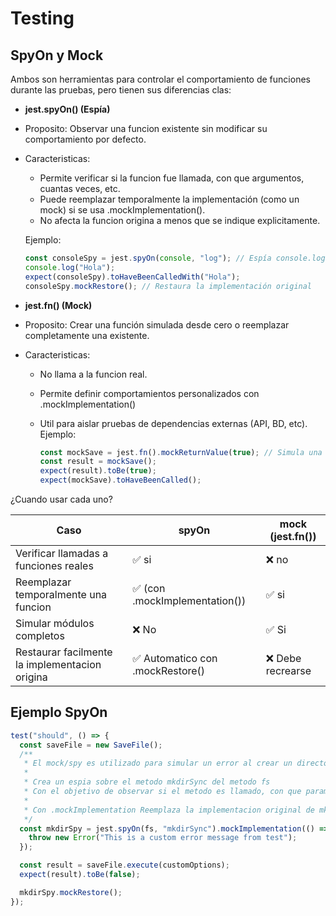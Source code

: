# Testing

## SpyOn y Mock

Ambos son herramientas para controlar el comportamiento de funciones durante las pruebas, pero tienen sus diferencias clas:

- **jest.spyOn() (Espía)**
- Proposito: Observar una funcion existente sin modificar su comportamiento por defecto.
- Caracteristicas:

  - Permite verificar si la funcion fue llamada, con que argumentos, cuantas veces, etc.
  - Puede reemplazar temporalmente la implementación (como un mock) si se usa .mockImplementation().
  - No afecta la funcion origina a menos que se indique explicitamente.

  Ejemplo:

  ```ts
  const consoleSpy = jest.spyOn(console, "log"); // Espía console.log
  console.log("Hola");
  expect(consoleSpy).toHaveBeenCalledWith("Hola");
  consoleSpy.mockRestore(); // Restaura la implementación original
  ```

- **jest.fn() (Mock)**
- Proposito: Crear una función simulada desde cero o reemplazar completamente una existente.
- Caracteristicas:

  - No llama a la funcion real.
  - Permite definir comportamientos personalizados con .mockImplementation()
  - Util para aislar pruebas de dependencias externas (API, BD, etc).
    Ejemplo:

    ```ts
    const mockSave = jest.fn().mockReturnValue(true); // Simula una función
    const result = mockSave();
    expect(result).toBe(true);
    expect(mockSave).toHaveBeenCalled();
    ```

¿Cuando usar cada uno?

| Caso                                           | spyOn                            | mock (jest.fn())  |
| ---------------------------------------------- | -------------------------------- | ----------------- |
| Verificar llamadas a funciones reales          | ✅ si                            | ❌ no             |
| Reemplazar temporalmente una funcion           | ✅ (con .mockImplementation())   | ✅ si             |
| Simular módulos completos                      | ❌ No                            | ✅ Si             |
| Restaurar facilmente la implementacion origina | ✅ Automatico con .mockRestore() | ❌ Debe recrearse |

## Ejemplo SpyOn

```ts
test("should", () => {
  const saveFile = new SaveFile();
  /**
   * El mock/spy es utilizado para simular un error al crear un directorio
   *
   * Crea un espia sobre el metodo mkdirSync del metodo fs
   * Con el objetivo de observar si el metodo es llamado, con que parametros etc.
   *
   * Con .mockImplementation Reemplaza la implementacion original de mkdriSync con que argumentos se llama etc.
   */
  const mkdirSpy = jest.spyOn(fs, "mkdirSync").mockImplementation(() => {
    throw new Error("This is a custom error message from test");
  });

  const result = saveFile.execute(customOptions);
  expect(result).toBe(false);

  mkdirSpy.mockRestore();
});
```
